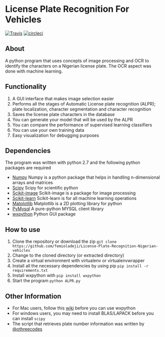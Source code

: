 # License Plate Recognition For Vehicles

[![Travis](https://travis-ci.org/femioladeji/Number-Plate-Extractio-of-images-using-Raspberry-Pi.png)](https://travis-ci.org/femioladeji/License-Plate-Recognition-Nigerian-vehicles)
[![circleci](https://circleci.com/gh/femioladeji/License-Plate-Recognition-Nigerian-vehicles.png)](https://circleci.com/gh/femioladeji/License-Plate-Recognition-Nigerian-vehicles)

## **About**
A python program that uses concepts of image processing and OCR to identify the characters on a Nigerian license plate. The OCR aspect was done with machine learning.

## **Functionality**
1. A GUI interface that makes image selection easier
2. Performs all the stages of Automatic License plate recognition (ALPR); plate localization, character segmentation and character recognition
3. Saves the license plate characters in the database
4. You can generate your model that will be used by the ALPR
5. You can compare the performance of supervised learning classifiers
6. You can use your own training data
7. Easy visualization for debugging purposes

## **Dependencies**
The program was written with python 2.7 and the following python packages are required
* [Numpy](http://docs.scipy.org/doc/numpy-1.10.0) Numpy is a python package that helps in handling n-dimensional arrays and matrices
* [Scipy](http://scipy.org) Scipy for scientific python
* [Scikit-image](http://scikit-image.org/) Scikit-image is a package for image processing
* [Scikit-learn](http://scikit-learn.org/) Scikit-learn is for all machine learning operations
* [Matplotlib](http://matplotlib.org) Matplotlib is a 2D plotting library for python
* [PyMysql](https://github.com/PyMYSQL/PyMYSQL) A pure-python MYSQL client library
* [wxpython](http//wxpython.org) Python GUI package

## **How to use**
1. Clone the repository or download the zip `git clone https://github.com/femioladeji/License-Plate-Recognition-Nigerian-vehicles`
2. Change to the cloned directory (or extracted directory)
3. Create a virtual environment with virtualenv or virtualenvwrapper
4. Install all the necessary dependencies by using pip `pip install -r requirements.txt`
5. Install wxpython with `pip install wxpython`
6. Start the program `python ALPR.py`

## **Other Information**
- For Mac users, follow this [wiki](https://wiki.wxpython.org/wxPythonVirtualenvOnMac) before you can use wxpython
- For windows users, you may need to install BLAS/LAPACK before you can install `scipy`
- The script that retrieves plate number information was written by [@othreecodes](https://github.com/othreecodes)
